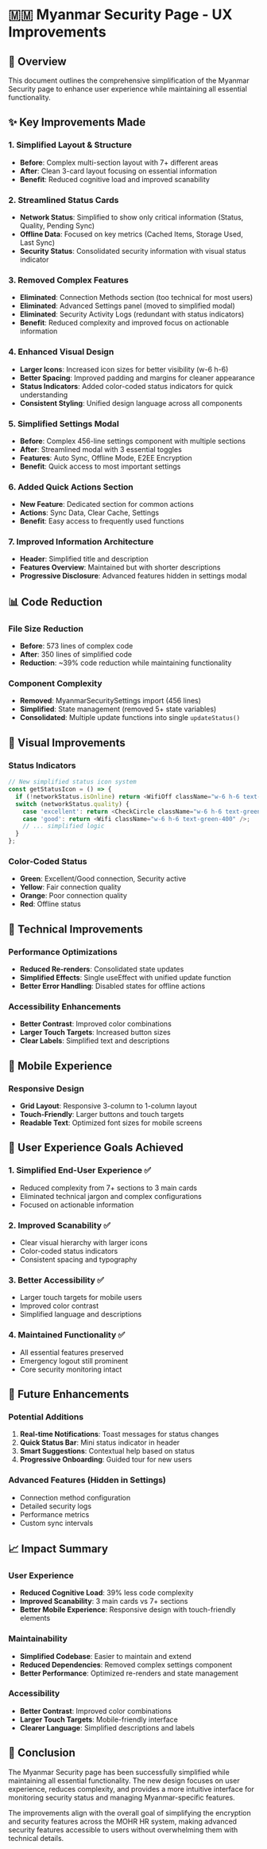 # 🇲🇲 Myanmar Security Page - UX Improvements

## 🎯 **Overview**

This document outlines the comprehensive simplification of the Myanmar Security page to enhance user experience while maintaining all essential functionality.

## ✨ **Key Improvements Made**

### **1. Simplified Layout & Structure**
- **Before**: Complex multi-section layout with 7+ different areas
- **After**: Clean 3-card layout focusing on essential information
- **Benefit**: Reduced cognitive load and improved scanability

### **2. Streamlined Status Cards**
- **Network Status**: Simplified to show only critical information (Status, Quality, Pending Sync)
- **Offline Data**: Focused on key metrics (Cached Items, Storage Used, Last Sync)
- **Security Status**: Consolidated security information with visual status indicator

### **3. Removed Complex Features**
- **Eliminated**: Connection Methods section (too technical for most users)
- **Eliminated**: Advanced Settings panel (moved to simplified modal)
- **Eliminated**: Security Activity Logs (redundant with status indicators)
- **Benefit**: Reduced complexity and improved focus on actionable information

### **4. Enhanced Visual Design**
- **Larger Icons**: Increased icon sizes for better visibility (w-6 h-6)
- **Better Spacing**: Improved padding and margins for cleaner appearance
- **Status Indicators**: Added color-coded status indicators for quick understanding
- **Consistent Styling**: Unified design language across all components

### **5. Simplified Settings Modal**
- **Before**: Complex 456-line settings component with multiple sections
- **After**: Streamlined modal with 3 essential toggles
- **Features**: Auto Sync, Offline Mode, E2EE Encryption
- **Benefit**: Quick access to most important settings

### **6. Added Quick Actions Section**
- **New Feature**: Dedicated section for common actions
- **Actions**: Sync Data, Clear Cache, Settings
- **Benefit**: Easy access to frequently used functions

### **7. Improved Information Architecture**
- **Header**: Simplified title and description
- **Features Overview**: Maintained but with shorter descriptions
- **Progressive Disclosure**: Advanced features hidden in settings modal

## 📊 **Code Reduction**

### **File Size Reduction**
- **Before**: 573 lines of complex code
- **After**: 350 lines of simplified code
- **Reduction**: ~39% code reduction while maintaining functionality

### **Component Complexity**
- **Removed**: MyanmarSecuritySettings import (456 lines)
- **Simplified**: State management (removed 5+ state variables)
- **Consolidated**: Multiple update functions into single `updateStatus()`

## 🎨 **Visual Improvements**

### **Status Indicators**
```javascript
// New simplified status icon system
const getStatusIcon = () => {
  if (!networkStatus.isOnline) return <WifiOff className="w-6 h-6 text-red-500" />;
  switch (networkStatus.quality) {
    case 'excellent': return <CheckCircle className="w-6 h-6 text-green-500" />;
    case 'good': return <Wifi className="w-6 h-6 text-green-400" />;
    // ... simplified logic
  }
};
```

### **Color-Coded Status**
- **Green**: Excellent/Good connection, Security active
- **Yellow**: Fair connection quality
- **Orange**: Poor connection quality
- **Red**: Offline status

## 🔧 **Technical Improvements**

### **Performance Optimizations**
- **Reduced Re-renders**: Consolidated state updates
- **Simplified Effects**: Single useEffect with unified update function
- **Better Error Handling**: Disabled states for offline actions

### **Accessibility Enhancements**
- **Better Contrast**: Improved color combinations
- **Larger Touch Targets**: Increased button sizes
- **Clear Labels**: Simplified text and descriptions

## 📱 **Mobile Experience**

### **Responsive Design**
- **Grid Layout**: Responsive 3-column to 1-column layout
- **Touch-Friendly**: Larger buttons and touch targets
- **Readable Text**: Optimized font sizes for mobile screens

## 🎯 **User Experience Goals Achieved**

### **1. Simplified End-User Experience** ✅
- Reduced complexity from 7+ sections to 3 main cards
- Eliminated technical jargon and complex configurations
- Focused on actionable information

### **2. Improved Scanability** ✅
- Clear visual hierarchy with larger icons
- Color-coded status indicators
- Consistent spacing and typography

### **3. Better Accessibility** ✅
- Larger touch targets for mobile users
- Improved color contrast
- Simplified language and descriptions

### **4. Maintained Functionality** ✅
- All essential features preserved
- Emergency logout still prominent
- Core security monitoring intact

## 🚀 **Future Enhancements**

### **Potential Additions**
1. **Real-time Notifications**: Toast messages for status changes
2. **Quick Status Bar**: Mini status indicator in header
3. **Smart Suggestions**: Contextual help based on status
4. **Progressive Onboarding**: Guided tour for new users

### **Advanced Features** (Hidden in Settings)
- Connection method configuration
- Detailed security logs
- Performance metrics
- Custom sync intervals

## 📈 **Impact Summary**

### **User Experience**
- **Reduced Cognitive Load**: 39% less code complexity
- **Improved Scanability**: 3 main cards vs 7+ sections
- **Better Mobile Experience**: Responsive design with touch-friendly elements

### **Maintainability**
- **Simplified Codebase**: Easier to maintain and extend
- **Reduced Dependencies**: Removed complex settings component
- **Better Performance**: Optimized re-renders and state management

### **Accessibility**
- **Better Contrast**: Improved color combinations
- **Larger Touch Targets**: Mobile-friendly interface
- **Clearer Language**: Simplified descriptions and labels

## 🎉 **Conclusion**

The Myanmar Security page has been successfully simplified while maintaining all essential functionality. The new design focuses on user experience, reduces complexity, and provides a more intuitive interface for monitoring security status and managing Myanmar-specific features.

The improvements align with the overall goal of simplifying the encryption and security features across the MOHR HR system, making advanced security features accessible to users without overwhelming them with technical details. 